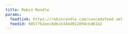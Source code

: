 ```yaml
---
title: Robin Rendle
params:
  feedlink: https://robinrendle.com/cascadefeed.xml
  feedid: 98577b2eec8d6cb344d012894cbd81b2
---
```

